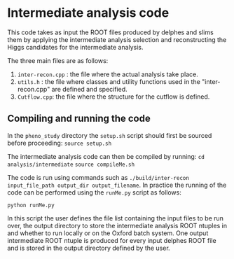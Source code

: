 # Intermediate analysis code 

This code takes as input the ROOT files produced by delphes and slims them by applying the intermediate analysis selection and reconstructing the Higgs candidates for the intermediate analysis. 

The three main files are as follows: 
1) ```inter-recon.cpp``` : the file where the actual analysis take place.
2) ```utils.h``` : the file where classes and utility functions used in the "inter-recon.cpp" are defined and specified.
3) ```Cutflow.cpp```: the file where the structure for the cutflow is defined.

## Compiling and running the code

In the ```pheno_study``` directory the ```setup.sh``` script should first be sourced before proceeding:
```source setup.sh``` 

The intermediate analysis code can then be compiled by running:
```cd analysis/intermediate```
```source compileMe.sh```

The code is run using commands such as ```./build/inter-recon  input_file_path output_dir output_filename```. In practice the running of the code can be performed using the ```runMe.py``` script as follows: 

```python runMe.py```

In this script the user defines the file list containing the input files to be run over, the output directory to store the intermediate analysis ROOT ntuples in and whether to run locally or on the Oxford batch system. One output intermediate ROOT ntuple is produced for every input delphes ROOT file and is stored in the output directory defined by the user.  
